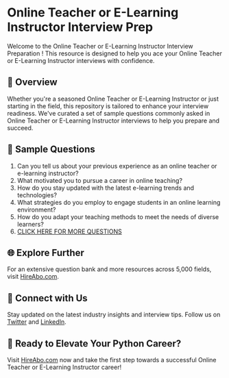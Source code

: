 # Online Teacher or E-Learning Instructor Interview Prep

Welcome to the Online Teacher or E-Learning Instructor Interview Preparation ! This resource is designed to help you ace your Online Teacher or E-Learning Instructor interviews with confidence.

## 🚀 Overview

Whether you're a seasoned Online Teacher or E-Learning Instructor or just starting in the field, this repository is tailored to enhance your interview readiness. We've curated a set of sample questions commonly asked in Online Teacher or E-Learning Instructor interviews to help you prepare and succeed.

## 📝 Sample Questions

1. Can you tell us about your previous experience as an online teacher or e-learning instructor?
2. What motivated you to pursue a career in online teaching?
3. How do you stay updated with the latest e-learning trends and technologies?
4. What strategies do you employ to engage students in an online learning environment?
5. How do you adapt your teaching methods to meet the needs of diverse learners?
6. [CLICK HERE FOR MORE QUESTIONS](https://hireabo.com/job/4_0_27/Online%20Teacher%20or%20ELearning%20Instructor)

## 🌐 Explore Further

For an extensive question bank and more resources across 5,000 fields, visit [HireAbo.com](https://www.hireabo.com).

## 📱 Connect with Us

Stay updated on the latest industry insights and interview tips. Follow us on [Twitter](https://twitter.com/hireabo) and [LinkedIn](https://www.linkedin.com/in/hire-abo-3609972a8/).

## 🚀 Ready to Elevate Your Python Career?

Visit [HireAbo.com](https://www.hireabo.com) now and take the first step towards a successful Online Teacher or E-Learning Instructor career!